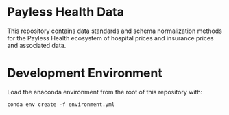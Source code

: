 # Payless Health Data

This repository contains data standards and schema normalization methods for the Payless Health ecosystem of hospital prices and insurance prices and associated data.

# Development Environment

Load the anaconda environment from the root of this repository with:

```
conda env create -f environment.yml
```
